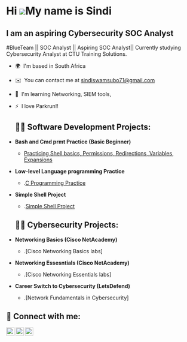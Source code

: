 Hi ![](https://user-images.githubusercontent.com/18350557/176309783-0785949b-9127-417c-8b55-ab5a4333674e.gif)My name is Sindi
=============================================================================================================================

I am an aspiring Cybersecurity SOC Analyst
------------------------------------------

#BlueTeam || SOC Analyst || Aspiring SOC Analyst|| Currently studying Cybersecurity Analyst at CTU Training Solutions.

* 🌍  I'm based in South Africa
* ✉️  You can contact me at [sindiswamsubo71@gmail.com](mailto:sindiswamsubo71@gmail.com)
* 🧠  I'm learning Networking, SIEM tools,
* ⚡  I love Parkrun!!

  <h2>👨‍💻 Software Development Projects:</h2>
* <b>Bash and Cmd prmt Practice (Basic Beginner)</b>
  *  [Practicing Shell basics, Permissions, Redirections, Variables, Expansions](https://github.com/Sindi298/alx-system_engineering-devops)
* <b>Low-level Language programming Practice</b>
  *  .[C Programming Practice](https://github.com/Sindi298/alx-low_level_programming)
* <b>Simple Shell Project</b>
  *  .[Simple Shell Project](https://github.com/Sindi298/simple_shell)
    
  <h2>👨‍💻 Cybersecurity Projects:</h2>
* <b>Networking Basics (Cisco NetAcademy)</b>
  *  .[Cisco Networking Basics labs]
* <b>Networking Essesntials (Cisco NetAcademy)</b>
  *  .[Cisco Networking Essentials labs]
* <b>Career Switch to Cybersecurity (LetsDefend)</b>
  *  .[Network Fundamentals in Cybersecurity]
  

<h2> 🤳 Connect with me:</h2>

[<img align="left" alt="JoshMadakor | Twitter" width="22px" src="https://cdn.jsdelivr.net/npm/simple-icons@v3/icons/twitter.svg" />][twitter]
[<img align="left" alt="JoshMadakor | LinkedIn" width="22px" src="https://cdn.jsdelivr.net/npm/simple-icons@v3/icons/linkedin.svg" />][linkedin]
[<img align="left" alt="JoshMadakor | Instagram" width="22px" src="https://cdn.jsdelivr.net/npm/simple-icons@v3/icons/instagram.svg" />][instagram]

[twitter]: https://x.com/MsuboSindiswa
[instagram]: https://www.instagram.com/sindiswamsubo/
[linkedin]: https://www.linkedin.com/in/sindiswa-msubo-1b908716a/






